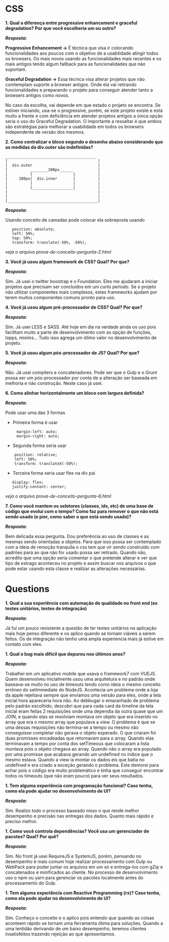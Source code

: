 
# CSS
**1. Qual a diferença entre progressive enhancement e graceful degradation? Por que você escolheria um ou outro?**

   _**Resposta:**_

   **Progressive Enhancement ->** É técnica que visa ir colocando funcionalidades aos poucos com o objetivo de a usabilidade atingir todos os browsers. Os mais novos usando as funcionalidades mais recentes e os mais antigos tendo algum fallback para as funcionalidades que não suportam.

   **Graceful Degradation ->** Essa técnica visa alterar projetos que não comtemplam suporte a browser antigos. Onde ela vai retirando funcionalidades e preparando o projeto para conseguir atender tanto a browsers antigos como novos.

   No caso da escolha, vai depende em que estado o projeto se encontra. Se estiver iniciando, usa-se o progressive, porém, se este projeto existe e está muito a frente e com deficiência em atender projetos antigos a única opção seria o uso do Graceful Degradation.
O importante a ressaltar é que ambos são estratégias para melhorar a usabilidade em todos os browsers independente de versão dos mesmos.



**2. Como centralizar o bloco segundo o desenho abaixo considerando que as medidas da div.outer são indefinidas?**
```
________________________________________
|                                        |
|  div.outer                             |
|          ________200px______           |
|          |                  |          |
|     100px|  div.inner       |          |
|          |                  |          |
|          |__________________|          |
|                                        |
|                                        |
|________________________________________|
```
 _**Resposta:**_

 Usando conceito de camadas pode colocar ela sobreposta usando 
 ```
    position: absolute;
    left: 50%;
    top: 50%;
    transform: translate(-50%, -50%);
```
_veja o arquivo prova-de-conceito-pergunta-2.html_

**3. Você já usou algum framework de CSS? Qual? Por que?**

   _**Resposta:**_

   Sim. Já usei o twitter boostrap e o Foundation. 
Eles me ajudaram a iniciar projetos que precisam ser concluídos em um curto período. Se o projeto não utilizar componentes mais complexos, estes frameworks ajudam por terem muitos componentes comuns pronto para uso.

**4. Você já usou algum pré-processador de CSS? Qual? Por que?**

   _**Resposta:**_

   Sim. Já usei LESS e SASS.
Até hoje em dia na verdade ainda os uso pois facilitam muito a parte de desenvolvimento com as opção de funções, lopps, mixiins...
Tudo isso agrega um ótimo valor no desenvolvimento de projeto.

**5. Você já usou algum pós-processador de JS? Qual? Por que?**

   _**Resposta:**_

   Não. Já usei compilers e concatenadores.
Pode ser que o Gulp e o Grunt possa ser um pós-processador por conta de a alteração ser baseada em melhoria e não construção. Neste caso já usei. 

**6. Como alinhar horizontalmente um bloco com largura definida?**

   _**Resposta:**_

   Pode usar uma das 3 formas
   * Primeira forma é usar

  ```
       margin-left: auto;
       margin-right: auto;
  ```

   * Segunda forma seria usar
   ```
       position: relative;
       left: 50%;
       transform: translateX(-50%);
   ```

   * Terceira forma seria usar flex na div pai
   ```
      display: flex;
      justify-content: center;
   ```
   _veja o arquivo prova-de-conceito-pergunta-6.html_


**7. Como você mantem os seletores (classes, ids, etc) de uma base de código que evolui com o tempo? Como faz para remover o que não está sendo usado (e pior, como saber o que está sendo usado)?**

   _**Resposta:**_
   
   Bem delicada essa pergunta. Dou preferência ao uso de classes e as mesmas sendo orientadas a objetos.
Para que isso possa ser contemplado com a ideia de remoção tranquila o css tem que vir sendo construído com padrões para ao que não for usado possa ser retirado.
Quando não, acredito que uma opção seria comentar o que pretende alterar e ver que tipo de estrago aconteceu no projeto e assim buscar nos arquivos o que pode estar usando esta classe e realizar as alterações necessárias.

# Questions
**1. Qual a sua experiência com automação de qualidade no front end (ex testes unitários, testes de integração)**

   _**Resposta:**_

   Já fui um pouco resistente a questão de ter testes unitários na aplicação mais hoje penso diferente e os aplico quando se tornam viáveis a serem feitos. Os de integração não tenho uma ampla experiencia mais já estive em contato com eles.

**1. Qual o bug mais difícil que depurou nos últimos anos?**

   _**Resposta:**_ 

   Trabalhei em um aplicativo mobile que usava o framework7 com VUEJS. Quem desenvolveu inicialmente usou uma arquitetura e no padrão onde baseava-se muito no uso de timeouts tendo como ideia o mesmo conceito errôneo do setImmediate do NodeJS.
Acontecia um problema onde a loja da apple rejeitava sempre que enviamos uma versão para eles, onde a tela inicial hora apareceria hora não.
Ao debbugar o emaranhado de problema pelo padrão escolhido, descobri que para cada card da timeline da tela inicial eram feitas 2 requisições onde uma dependia da outra quase que um JOIN, e quando elas se resolviam montava om objeto que era inserido no array que era o mesmo array que populava a view.
O problema é que se uma dessas requisições não termina-se a tempo ou mesmo não conseguisse completar não gerava o objeto esperado.
O que criaram foi duas promisses encadeadas que retornavam para o array. Quando elas terminavam a tempo por conta dos setTimeous que colocaram a lista montava pois o objeto chegava ao array. Quando não o array era populado por uma promisse que acabava gerando um undefined no índice que o mesmo estava. Quando a view ia montar os dados eis que batia no undefined e era criado a exceção gerando o problema.
Este demorei para achar pois o código era muito problemático e tinha que conseguir encontrar todos os timeouts (que não eram pouco) para ver seus resultados.

**1. Tem alguma experiência com programação funcional? Caso tenha, como ela pode ajudar no desenvolvimento de UI?**

   _**Resposta:**_

   Sim. Realizo todo o processo baseado nisso o que rende melhor desempenho e precisão nas entregas dos dados.
Quanto mais rápido e preciso melhor.

**1. Como você controla dependências? Você usa um gerenciador de pacotes? Qual? Por quê?**

   _**Resposta:**_

   Sim. No front já usei RequireJS e SystemJS, porém, pensando no desempenho é mais comum hoje realizar processamento com Gulp ou WebPack para poder juntar os arquivos em um só e entrega-los com gZip e concatenados e minificados ao cliente.
No processo de desenvolvimento uso o npm ou yarn para gerenciar os pacotes localmente antes do processamento do Gulp.

**1. Tem alguma experiência com Reactive Programming (rx)? Caso tenha, como ela pode ajudar no desenvolvimento de UI?**

   _**Resposta:**_

   Sim. Conheço o conceito e o aplico pois entendo que quando as coisas aconteem rápido se tornam uma ferramenta ótima para soluções. Quando a uma lentidão derivando de um baixo desempenho, teremos clientes insatisfeitos trazendo rejeição ao que apresentamos.